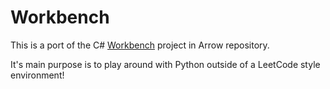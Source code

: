 # Workbench #
This is a port of the C# [Workbench](https://github.com/foxesknow/Arrow/tree/master/ArrowApps/Source/Workbench) project in Arrow repository.

It's main purpose is to play around with Python outside of a LeetCode style environment!